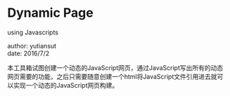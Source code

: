 # Dynamic Page
using Javascripts

author: yutiansut<br>
date: 2016/7/2

本工具箱试图创建一个动态的JavaScript网页，通过JavaScript写出所有的动态网页需要的功能，之后只需要随意创建一个html将JavaScript文件引用进去就可以实现一个动态的JavaScript网页构建。


